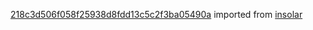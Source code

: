 [218c3d506f058f25938d8fdd13c5c2f3ba05490a](https://github.com/insolar/insolar/commit/218c3d506f058f25938d8fdd13c5c2f3ba05490a) imported from [insolar](https://github.com/insolar/insolar)
